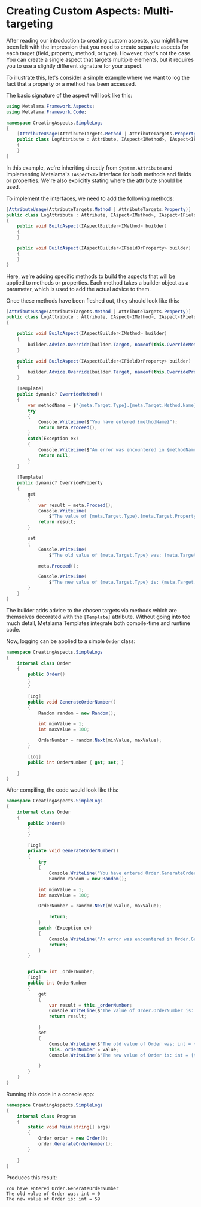 # Creating Custom Aspects: Multi-targeting

After reading our introduction to creating custom aspects, you might have been left with the impression that you need to create separate aspects for each target (field, property, method, or type). However, that's not the case. You can create a single aspect that targets multiple elements, but it requires you to use a slightly different signature for your aspect.

To illustrate this, let's consider a simple example where we want to log the fact that a property or a method has been accessed.

The basic signature of the aspect will look like this:

```c#
using Metalama.Framework.Aspects;
using Metalama.Framework.Code;

namespace CreatingAspects.SimpleLogs
{
    [AttributeUsage(AttributeTargets.Method | AttributeTargets.Property)]
    public class LogAttribute : Attribute, IAspect<IMethod>, IAspect<IFieldOrProperty>
    {
    }
}
```

In this example, we're inheriting directly from `System.Attribute` and implementing Metalama's `IAspect<T>` interface for both methods and fields or properties. We're also explicitly stating where the attribute should be used.

To implement the interfaces, we need to add the following methods:

```c#
[AttributeUsage(AttributeTargets.Method | AttributeTargets.Property)]
public class LogAttribute : Attribute, IAspect<IMethod>, IAspect<IFieldOrProperty>
{
    public void BuildAspect(IAspectBuilder<IMethod> builder)
    {
    }

    public void BuildAspect(IAspectBuilder<IFieldOrProperty> builder)
    {
    }
}
```

Here, we're adding specific methods to build the aspects that will be applied to methods or properties. Each method takes a builder object as a parameter, which is used to add the actual advice to them.

Once these methods have been fleshed out, they should look like this:

```c#
[AttributeUsage(AttributeTargets.Method | AttributeTargets.Property)]
public class LogAttribute : Attribute, IAspect<IMethod>, IAspect<IFieldOrProperty>
{

    public void BuildAspect(IAspectBuilder<IMethod> builder)
    { 
        builder.Advice.Override(builder.Target, nameof(this.OverrideMethod)); 
    }

    public void BuildAspect(IAspectBuilder<IFieldOrProperty> builder)
    { 
        builder.Advice.Override(builder.Target, nameof(this.OverrideProperty)); 
    }

    [Template]
    public dynamic? OverrideMethod()
    {
        var methodName = $"{meta.Target.Type}.{meta.Target.Method.Name}";
        try
        {
            Console.WriteLine($"You have entered {methodName}");
            return meta.Proceed();
        } 
        catch(Exception ex)
        {
            Console.WriteLine($"An error was encountered in {methodName}");
            return null;
        }
    }

    [Template]
    public dynamic? OverrideProperty
    {
        get
        {
            var result = meta.Proceed();
            Console.WriteLine(
                $"The value of {meta.Target.Type}.{meta.Target.Property.Name} is: {meta.Target.Property.Type} = {meta.Target.Property.Value}");
            return result;
        }

        set
        {
            Console.WriteLine(
                $"The old value of {meta.Target.Type} was: {meta.Target.Property.Type} = {meta.Target.Property.Value}");

            meta.Proceed();

            Console.WriteLine(
                $"The new value of {meta.Target.Type} is: {meta.Target.Property.Type} = {meta.Target.Property.Value}");
        }
    }
}
```

The builder adds advice to the chosen targets via methods which are themselves decorated with the `[Template]` attribute. Without going into too much detail, Metalama Templates integrate both compile-time and runtime code.

Now, logging can be applied to a simple `Order` class:

```c#
namespace CreatingAspects.SimpleLogs
{
    internal class Order
    {
        public Order()
        {
        }

        [Log]
        public void GenerateOrderNumber()
        {
            Random random = new Random();

            int minValue = 1;
            int maxValue = 100;

            OrderNumber = random.Next(minValue, maxValue);
        }

        [Log]
        public int OrderNumber { get; set; }

    }
}
```

After compiling, the code would look like this:

```c#
namespace CreatingAspects.SimpleLogs
{
    internal class Order
    {
        public Order()
        {
        }

        [Log]
        private void GenerateOrderNumber()
        {
            try
            {
                Console.WriteLine("You have entered Order.GenerateOrderNumber");
                Random random = new Random();

            int minValue = 1;
            int maxValue = 100;

            OrderNumber = random.Next(minValue, maxValue);

                return;
            }
            catch (Exception ex)
            {
                Console.WriteLine("An error was encountered in Order.GenerateOrderNumber");
                return;
            }
        }


        private int _orderNumber;
        [Log]
        public int OrderNumber
        {
            get
            {
                var result = this._orderNumber;
                Console.WriteLine($"The value of Order.OrderNumber is: int = {this._orderNumber}");
                return result;

            }
            set
            {
                Console.WriteLine($"The old value of Order was: int = {this._orderNumber}");
                this._orderNumber = value;
                Console.WriteLine($"The new value of Order is: int = {this._orderNumber}");

            }
        }
    }
}
```

Running this code in a console app:

```c#
namespace CreatingAspects.SimpleLogs
{
    internal class Program
    {
        static void Main(string[] args)
        {
            Order order = new Order();
            order.GenerateOrderNumber();
        }

    }
}
```

Produces this result:

```
You have entered Order.GenerateOrderNumber
The old value of Order was: int = 0
The new value of Order is: int = 59
```
